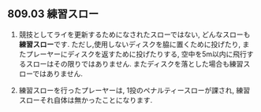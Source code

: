 ## 809.03 練習スロー

1. 競技としてライを更新するためになされたスローではない,
どんなスローも**練習スロー**です.
ただし,使用しないディスクを脇に置くために投げたり,
またプレーヤーにディスクを返すために投げたりする,
空中を5m以内に飛行するスローはその限りではありません.
またディスクを落とした場合も練習スローではありません.

1. 練習スローを行ったプレーヤーは,
1投のペナルティースローが課され,
練習スローそれ自体は無かったことになります.
